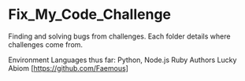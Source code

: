 # Fix_My_Code_Challenge
Finding and solving bugs from challenges. Each folder details where challenges come from.

Environment
Languages thus far: Python, Node.js Ruby
Authors
Lucky Abiom [https://github.com/Faemous] 
